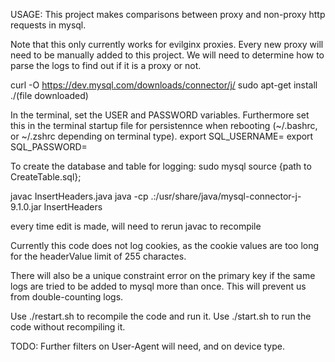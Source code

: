 USAGE:
This project makes comparisons between proxy and non-proxy http requests in mysql.

Note that this only currently works for evilginx proxies. Every new proxy will need to be manually added to this project. We will need to determine how to parse the logs to find out if it is a proxy or not.

curl -O https://dev.mysql.com/downloads/connector/j/
sudo apt-get install ./(file downloaded)

In the terminal, set the USER and PASSWORD variables. Furthermore set this in the terminal startup file for persistennce when rebooting (~/.bashrc, or ~/.zshrc depending on terminal type).
export SQL_USERNAME=<USER>
export SQL_PASSWORD=<PASS>

To create the database and table for logging:
sudo mysql
source {path to CreateTable.sql};

javac InsertHeaders.java
java -cp .:/usr/share/java/mysql-connector-j-9.1.0.jar InsertHeaders

every time edit is made, will need to rerun javac to recompile

Currently this code does not log cookies, as the cookie values are too long for the headerValue limit of 255 charactes.

There will also be a unique constraint error on the primary key if the same logs are tried to be added to mysql more than once. This will prevent us from double-counting logs.

Use ./restart.sh to recompile the code and run it.
Use ./start.sh to run the code without recompiling it.




TODO:
Further filters on User-Agent will need, and on device type.